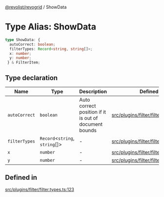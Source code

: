 [@revolist/revogrid](README.md) / ShowData

# Type Alias: ShowData

```ts
type ShowData: {
  autoCorrect: boolean;
  filterTypes: Record<string, string[]>;
  x: number;
  y: number;
 } & FilterItem;
```

## Type declaration

| Name | Type | Description | Defined in |
| ------ | ------ | ------ | ------ |
| `autoCorrect` | `boolean` | Auto correct position if it is out of document bounds | [src/plugins/filter/filter.types.ts:129](https://github.com/revolist/revogrid/blob/13683f406d4444f1320602b1f5f5b66b213da3f8/src/plugins/filter/filter.types.ts#L129) |
| `filterTypes` | `Record`\<`string`, `string`[]\> | - | [src/plugins/filter/filter.types.ts:130](https://github.com/revolist/revogrid/blob/13683f406d4444f1320602b1f5f5b66b213da3f8/src/plugins/filter/filter.types.ts#L130) |
| `x` | `number` | - | [src/plugins/filter/filter.types.ts:124](https://github.com/revolist/revogrid/blob/13683f406d4444f1320602b1f5f5b66b213da3f8/src/plugins/filter/filter.types.ts#L124) |
| `y` | `number` | - | [src/plugins/filter/filter.types.ts:125](https://github.com/revolist/revogrid/blob/13683f406d4444f1320602b1f5f5b66b213da3f8/src/plugins/filter/filter.types.ts#L125) |

## Defined in

[src/plugins/filter/filter.types.ts:123](https://github.com/revolist/revogrid/blob/13683f406d4444f1320602b1f5f5b66b213da3f8/src/plugins/filter/filter.types.ts#L123)
